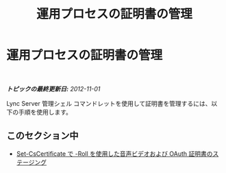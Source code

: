 ﻿---
title: 運用プロセスの証明書の管理
TOCTitle: 運用プロセスの証明書の管理
ms:assetid: 328d2ae3-9d43-46bd-98a6-520726d55492
ms:mtpsurl: https://technet.microsoft.com/ja-jp/library/JJ688017(v=OCS.15)
ms:contentKeyID: 49886909
ms.date: 05/19/2016
mtps_version: v=OCS.15
ms.translationtype: HT
---

# 運用プロセスの証明書の管理

 

_**トピックの最終更新日:** 2012-11-01_

Lync Server 管理シェル コマンドレットを使用して証明書を管理するには、以下の手順を使用します。

## このセクション中

  - [Set-CsCertificate で -Roll を使用した音声ビデオおよび OAuth 証明書のステージング](lync-server-2013-staging-av-and-oauth-certificates-using-roll-in-set-cscertificate.md)


